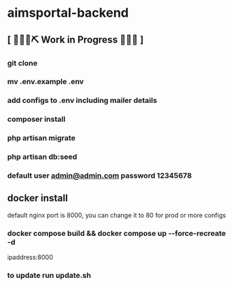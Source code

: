 # aimsportal-backend

## \[ 🚧👷‍♀️⛏ Work in Progress 🔧️👷🚧 \] 

### git clone
### mv .env.example .env
### add configs to .env including mailer details
### composer install
### php artisan migrate
### php artisan db:seed
### default user admin@admin.com password 12345678

## docker install
default nginx port is 8000, you can change it to 80 for prod or more configs
### docker compose build  && docker compose up --force-recreate -d
ipaddress:8000
### to update run update.sh 
